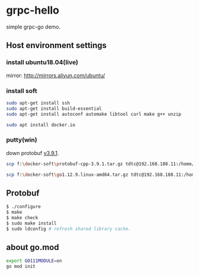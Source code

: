 # grpc-hello
simple grpc-go demo.
	
## Host environment settings

### install ubuntu18.04(live)
mirror:
http://mirrors.aliyun.com/ubuntu/

### install soft
```bash
sudo apt-get install ssh
sudo apt-get install build-essential
sudo apt-get install autoconf automake libtool curl make g++ unzip

sudo apt install docker.io
```
### putty(win)
down protobuf [v3.9.1](https://github.com/protocolbuffers/protobuf/releases/download/v3.9.1/protobuf-cpp-3.9.1.tar.gz).
```bash
scp f:\docker-soft\protobuf-cpp-3.9.1.tar.gz tdtc@192.168.188.11:/home/tdtc/

scp f:\docker-soft\go1.12.9.linux-amd64.tar.gz tdtc@192.168.188.11:/home/tdtc
```

## Protobuf
```bash
$ ./configure
$ make
$ make check
$ sudo make install
$ sudo ldconfig # refresh shared library cache.
```

## about go.mod
```bash
export GO111MODULE=on
go mod init
```
